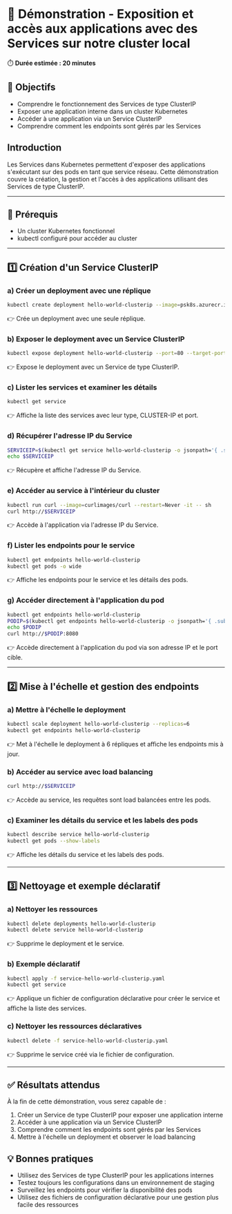 
# 🧪 Démonstration - Exposition et accès aux applications avec des Services sur notre cluster local
⏱️ **Durée estimée : 20 minutes**

## 🎯 Objectifs
- Comprendre le fonctionnement des Services de type ClusterIP
- Exposer une application interne dans un cluster Kubernetes
- Accéder à une application via un Service ClusterIP
- Comprendre comment les endpoints sont gérés par les Services

## Introduction
Les Services dans Kubernetes permettent d'exposer des applications s'exécutant sur des pods en tant que service réseau. Cette démonstration couvre la création, la gestion et l'accès à des applications utilisant des Services de type ClusterIP.

---

## 🔧 Prérequis
- Un cluster Kubernetes fonctionnel
- kubectl configuré pour accéder au cluster

---

## 1️⃣ Création d'un Service ClusterIP

### a) Créer un deployment avec une réplique
```bash
kubectl create deployment hello-world-clusterip --image=psk8s.azurecr.io/hello-app:1.0
```
👉 Crée un deployment avec une seule réplique.

### b) Exposer le deployment avec un Service ClusterIP
```bash
kubectl expose deployment hello-world-clusterip --port=80 --target-port=8080 --type ClusterIP
```
👉 Expose le deployment avec un Service de type ClusterIP.

### c) Lister les services et examiner les détails
```bash
kubectl get service
```
👉 Affiche la liste des services avec leur type, CLUSTER-IP et port.

### d) Récupérer l'adresse IP du Service
```bash
SERVICEIP=$(kubectl get service hello-world-clusterip -o jsonpath='{ .spec.clusterIP }')
echo $SERVICEIP
```
👉 Récupère et affiche l'adresse IP du Service.

### e) Accéder au service à l'intérieur du cluster
```bash
kubectl run curl --image=curlimages/curl --restart=Never -it -- sh
curl http://$SERVICEIP
```
👉 Accède à l'application via l'adresse IP du Service.

### f) Lister les endpoints pour le service
```bash
kubectl get endpoints hello-world-clusterip
kubectl get pods -o wide
```
👉 Affiche les endpoints pour le service et les détails des pods.

### g) Accéder directement à l'application du pod
```bash
kubectl get endpoints hello-world-clusterip
PODIP=$(kubectl get endpoints hello-world-clusterip -o jsonpath='{ .subsets[].addresses[].ip }')
echo $PODIP
curl http://$PODIP:8080
```
👉 Accède directement à l'application du pod via son adresse IP et le port cible.

---

## 2️⃣ Mise à l'échelle et gestion des endpoints

### a) Mettre à l'échelle le deployment
```bash
kubectl scale deployment hello-world-clusterip --replicas=6
kubectl get endpoints hello-world-clusterip
```
👉 Met à l'échelle le deployment à 6 répliques et affiche les endpoints mis à jour.

### b) Accéder au service avec load balancing
```bash
curl http://$SERVICEIP
```
👉 Accède au service, les requêtes sont load balancées entre les pods.

### c) Examiner les détails du service et les labels des pods
```bash
kubectl describe service hello-world-clusterip
kubectl get pods --show-labels
```
👉 Affiche les détails du service et les labels des pods.

---

## 3️⃣ Nettoyage et exemple déclaratif

### a) Nettoyer les ressources
```bash
kubectl delete deployments hello-world-clusterip
kubectl delete service hello-world-clusterip
```
👉 Supprime le deployment et le service.

### b) Exemple déclaratif
```bash
kubectl apply -f service-hello-world-clusterip.yaml
kubectl get service
```
👉 Applique un fichier de configuration déclarative pour créer le service et affiche la liste des services.

### c) Nettoyer les ressources déclaratives
```bash
kubectl delete -f service-hello-world-clusterip.yaml
```
👉 Supprime le service créé via le fichier de configuration.

---

## ✅ Résultats attendus
À la fin de cette démonstration, vous serez capable de :
1. Créer un Service de type ClusterIP pour exposer une application interne
2. Accéder à une application via un Service ClusterIP
3. Comprendre comment les endpoints sont gérés par les Services
4. Mettre à l'échelle un deployment et observer le load balancing

## 💡 Bonnes pratiques
- Utilisez des Services de type ClusterIP pour les applications internes
- Testez toujours les configurations dans un environnement de staging
- Surveillez les endpoints pour vérifier la disponibilité des pods
- Utilisez des fichiers de configuration déclarative pour une gestion plus facile des ressources

